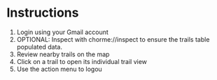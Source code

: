 # Instructions

  1. Login using your Gmail account
  2. OPTIONAL: Inspect with chorme://inspect to ensure the trails table populated data.
  3. Review nearby trails on the map
  4. Click on a trail to open its individual trail view
  5. Use the action menu to logou
